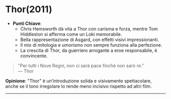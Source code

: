 # Thor(2011)

- **Punti Chiave**: 
  - Chris Hemsworth dà vita a Thor con carisma e forza, mentre Tom Hiddleston si afferma come un Loki memorabile.
  - Bella rappresentazione di Asgard, con effetti visivi impressionanti.
  - Il mix di mitologia e umorismo non sempre funziona alla perfezione.
  - La crescita di Thor, da guerriero arrogante a eroe responsabile, è convincente.

> "Per tutti i Nove Regni, non ci sarà pace finché non sarò re."  
> — Thor

**Opinione**: "Thor" è un’introduzione solida e visivamente spettacolare, anche se il tono irregolare lo rende meno incisivo rispetto ad altri film.

---